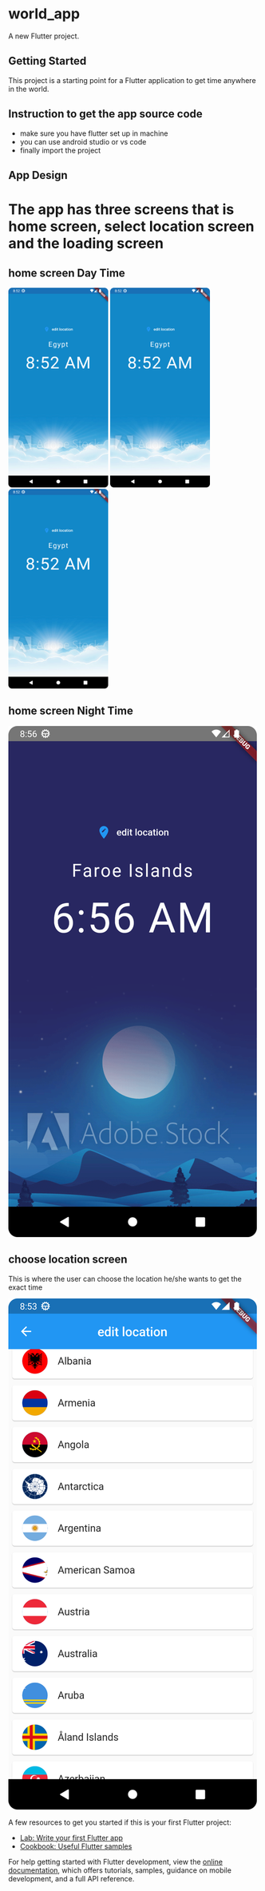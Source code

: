 # world_app

A new Flutter project.

## Getting Started

This project is a starting point for a Flutter application  to get time anywhere in the world.

## Instruction to get the app source code

- make sure you have flutter set up in machine
- you can use android studio or vs code
- finally import the project

## App Design
 # The app has three screens that is home screen, select location screen and the loading screen

## home screen Day Time




<div>
<img src="screenshoots/Screenshot_20230929_085305.png" width="200" height="400" />
<img src="screenshoots/Screenshot_20230929_085305.png" width="200" height="400" />
<img src="screenshoots/Screenshot_20230929_085305.png" width="200" height="400" />
</div>

## home screen Night Time

![Home Screen!](screenshoots/Screenshot_20230929_085637.png)

## choose location screen 
This is where the user can choose the location he/she wants to get the exact time

![Home Screen!](screenshoots/Screenshot_20230929_085342.png)




A few resources to get you started if this is your first Flutter project:

- [Lab: Write your first Flutter app](https://docs.flutter.dev/get-started/codelab)
- [Cookbook: Useful Flutter samples](https://docs.flutter.dev/cookbook)

For help getting started with Flutter development, view the
[online documentation](https://docs.flutter.dev/), which offers tutorials,
samples, guidance on mobile development, and a full API reference.
